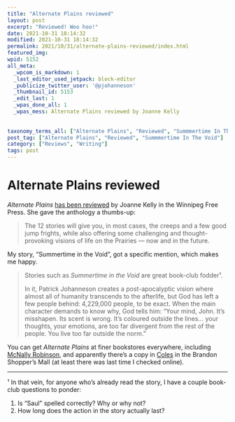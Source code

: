 ```yaml
---
title: "Alternate Plains reviewed"
layout: post
excerpt: "Reviewed! Woo hoo!"
date: 2021-10-31 18:14:32
modified: 2021-10-31 18:14:32
permalink: 2021/10/31/alternate-plains-reviewed/index.html
featured_img: 
wpid: 5152
all_meta: 
  _wpcom_is_markdown: 1
  _last_editor_used_jetpack: block-editor
  _publicize_twitter_user: '@pjohanneson'
  _thumbnail_id: 5153
  _edit_last: 1
  _wpas_done_all: 1
  _wpas_mess: Alternate Plains reviewed by Joanne Kelly
  
  
taxonomy_terms_all: ["Alternate Plains", "Reviewed", "Summmertime In The Void", "Reviews", "Writing"]
post_tag: ["Alternate Plains", "Reviewed", "Summmertime In The Void"]
category: ["Reviews", "Writing"]
tags: post
---
```


# Alternate Plains reviewed

*Alternate Plains* [has been reviewed](https://www.winnipegfreepress.com/arts-and-life/entertainment/books/bumper-crop-of-chills-in-scary-prairie-stories-575642932.html) by Joanne Kelly in the Winnipeg Free Press. She gave the anthology a thumbs-up:

> The 12 stories will give you, in most cases, the creeps and a few good jump frights, while also offering some challenging and thought-provoking visions of life on the Prairies — now and in the future.

My story, “Summertime in the Void”, got a specific mention, which makes me happy.

> Stories such as *Summertime in the Void* are great book-club fodder¹.
> 
> In it, Patrick Johanneson creates a post-apocalyptic vision where almost all of humanity transcends to the afterlife, but God has left a few people behind: 4,229,000 people, to be exact. When the main character demands to know why, God tells him: “Your mind, John. It’s misshapen. Its scent is wrong. It’s coloured outside the lines… your thoughts, your emotions, are too far divergent from the rest of the people. You live too far outside the norm.”

You can get *Alternate Plains* at finer bookstores everywhere, including [McNally Robinson](https://www.mcnallyrobinson.com/9781773370644/darren-ridgley/alternate-plains?blnBKM=1), and apparently there’s a copy in [Coles](https://www.chapters.indigo.ca/en-ca/books/alternate-plains-an-anthology-of/9781773370644-item.html?ikwid=alternate+plains&ikwsec=Home&ikwidx=0#algoliaQueryId=090d788b81432c6b14b98b7f7dfe695a) in the Brandon Shopper’s Mall (at least there was last time I checked online).

- - - - - -

¹ In that vein, for anyone who’s already read the story, I have a couple book-club questions to ponder:

1. Is “Saul” spelled correctly? Why or why not?
2. How long does the action in the story actually last?